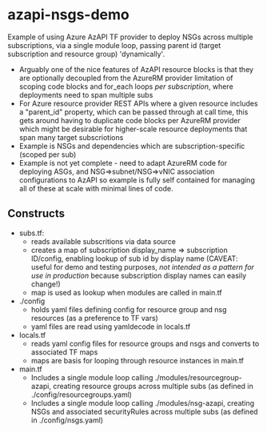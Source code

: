# azapi-nsgs-demo
Example of using Azure AzAPI TF provider to deploy NSGs across multiple subscriptions, via a single module loop, passing parent id (target subscription and resource group) 'dynamically'.
- Arguably one of the nice features of AzAPI resource blocks is that they are optionally decoupled from the AzureRM provider limitation of scoping code blocks and for_each loops *per subscription*, where deployments need to span multiple subs
- For Azure resource provider REST APIs where a given resource includes a "parent_id" property, which can be passed through at call time, this gets around having to duplicate code blocks per AzureRM provider which might be desirable for higher-scale resource deployments that span many target subscriotions
- Example is NSGs and dependencies which are subscription-specific (scoped per sub)
- Example is not yet complete - need to adapt AzureRM code for deploying ASGs, and NSG=>subnet/NSG=>vNIC association configurations to AzAPI so example is fully self contained for managing all of these at scale with minimal lines of code.
## Constructs
- subs.tf: 
  - reads available subscritions via data source
  - creates a map of subscription display_name => subscription ID/config, enabling lookup of sub id by display name (CAVEAT: useful for demo and testing purposes, *not intended as a pattern for use in production* because subscription display names can easily change!)
  - map is used as lookup when modules are called in main.tf
- ./config
  - holds yaml files defining config for resource group and nsg resources (as a preference to TF vars)
  - yaml files are read using yamldecode in locals.tf
- locals.tf
  - reads yaml config files for resource groups and nsgs and converts to associated TF maps
  - maps are basis for looping through resource instances in main.tf
- main.tf
  - Includes a single module loop calling ./modules/resourcegroup-azapi, creating resource groups across multiple subs (as defined in ./config/resourcegroups.yaml)
  - Includes a single module loop calling ./modules/nsg-azapi, creating NSGs and associated securityRules across multiple subs (as defined in ./config/nsgs.yaml)